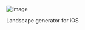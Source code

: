 ![image](https://github.com/PetarSimonovic/rotor/assets/69108995/29e07ac1-4089-4f30-bb12-34300be5c0d6)

Landscape generator for iOS
